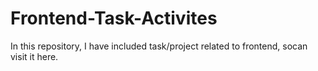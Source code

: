 # Frontend-Task-Activites
In this repository, I have included task/project related to frontend, socan visit it here.
